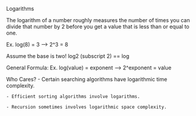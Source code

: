 Logarithms

The logarithm of a number roughly measures the number of times you can divide that number by 2 before you get a value that is less than or equal to one.

Ex. log(8) = 3 --> 2^3 = 8

Assume the base is two! log2 (subscript 2) == log

General Formula:
    Ex. log(value) = exponent --> 2^exponent = value

Who Cares?
    - Certain searching algorithms have logarithmic time complexity.
    
    - Efficient sorting algorithms involve logarithms.
    
    - Recursion sometimes involves logarithmic space complexity.
    


